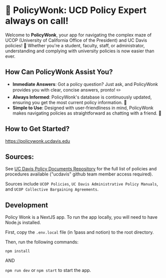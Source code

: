 # 📘 PolicyWonk: UCD Policy Expert always on call!

Welcome to **PolicyWonk**, your app for navigating the complex maze of UCOP (University of California Office of the President) and UC Davis policies! 🌟 Whether you're a student, faculty, staff, or administrator, understanding and complying with university policies is now easier than ever.

## How Can PolicyWonk Assist You?
- **Immediate Answers**: Got a policy question? Just ask, and PolicyWonk provides you with clear, concise answers, pronto! ✏️
- **Always Informed**: PolicyWonk's database is continuously updated, ensuring you get the most current policy information. 📅
- **Simple to Use**: Designed with user-friendliness in mind, PolicyWonk makes navigating policies as straightforward as chatting with a friend. 🤝

## How to Get Started?
https://policywonk.ucdavis.edu

## Sources:
See [UC Davis Policy Documents Repository](https://github.com/ucdavis/policy) for the full list of policies and procedures available ("ucdavis" github team member access required).

Sources include `UCOP Policies`, `UC Davis Administrative Policy Manuals`, and `UCOP Collective Bargaining Agreements`.

## Development

Policy Wonk is a NextJS app. To run the app locally, you will need to have Node.js installed. 

First, copy the `.env.local` file (in 1pass and notion) to the root directory.

Then, run the following commands:

`npm install`

AND

`npm run dev` or `npm start` to start the app.



